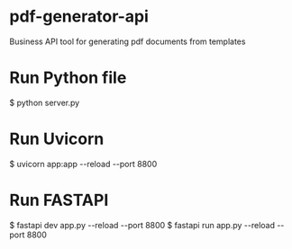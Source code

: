 # pdf-generator-api
Business API tool for generating pdf documents from templates

# Run Python file
$ python server.py

# Run Uvicorn
$ uvicorn app:app --reload --port 8800

# Run FASTAPI
$ fastapi dev app.py --reload --port 8800
$ fastapi run app.py --reload --port 8800